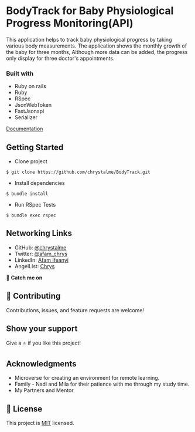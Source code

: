 # BodyTrack for Baby Physiological Progress Monitoring(API)

This application helps to track baby physiological progress by taking various body measurements. The application shows the monthly growth of the baby for three months, Although more data can be added, the progress only display for three doctor's appointments.

### Built with

 - Ruby on rails
 - Ruby
 - RSpec
 - JsonWebToken
 - FastJsonapi
 - Serializer

[Documentation](https://bodytrack.docs.apiary.io/)

## Getting Started

 - Clone project
```
$ git clone https://github.com/chrystalme/BodyTrack.git
```
 - Install dependencies
 ```
 $ bundle install
 ```
  - Run RSpec Tests
 ```
 $ bundle exec rspec
 ```

## Networking Links
 - GitHub: [@chrystalme](https://github.com/chrystalme)
- Twitter: [@afam_chrys](https://twitter.com/afam_chrys)
- LinkedIn: [Afam Ifeanyi](https://www.linkedin.com/in/afam-chrys/)
- AngelList: [Chrys](https://angel.co/malieze-afam-ifeanyi-chrys)

👤 **Catch me on**


## 🤝 Contributing

Contributions, issues, and feature requests are welcome!

## Show your support

Give a ⭐️ if you like this project!

## Acknowledgments

- Microverse for creating an environment for remote learning.
- Family - Nadi and Mila for their patience with me through my study time.
- My Partners and Mentor

## 📝 License

This project is [MIT](https://mit-lincense.org) licensed.

